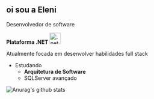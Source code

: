 ## oi sou a Eleni 
Desenvolvedor de software

**Plataforma .NET**
<img src="https://cdn.jsdelivr.net/gh/devicons/devicon@latest/icons/dot-net/dot-net-plain-wordmark.svg" alt=".net" width="30" height="30" style="max-width:100%;" ></img>


Atualmente focada em desenvolver habilidades full stack

- Estudando
  - **Arquitetura de Software**
  - SQLServer avançado
  

![Anurag's github stats](https://github-readme-stats.vercel.app/api?username=elenibortoletto&show_icons=true&theme=radical)
